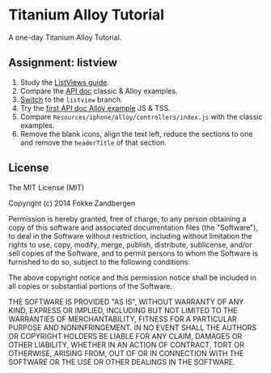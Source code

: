 # Titanium Alloy Tutorial

A one-day Titanium Alloy Tutorial.

## Assignment: listview

1. Study the [ListViews guide](http://docs.appcelerator.com/titanium/latest/#!/guide/ListViews).
2. Compare the [API doc](http://docs.appcelerator.com/titanium/latest/#!/api/Titanium.UI.ListView) classic & Alloy examples.
3. [Switch](http://docs.appcelerator.com/titanium/latest/#!/guide/Git) to the `listview` branch.
4. Try the [first API doc Alloy example](http://docs.appcelerator.com/titanium/latest/#!/api/Titanium.UI.ListView) JS & TSS.
5. Compare `Resources/iphone/alloy/controllers/index.js` with the classic examples.
6. Remove the blank icons, align the text left, reduce the sections to one and remove the `headerTitle` of that section.

## License

  The MIT License (MIT)
  
  Copyright (c) 2014 Fokke Zandbergen
  
  Permission is hereby granted, free of charge, to any person obtaining a copy
  of this software and associated documentation files (the "Software"), to deal
  in the Software without restriction, including without limitation the rights
  to use, copy, modify, merge, publish, distribute, sublicense, and/or sell
  copies of the Software, and to permit persons to whom the Software is
  furnished to do so, subject to the following conditions:
  
  The above copyright notice and this permission notice shall be included in all
  copies or substantial portions of the Software.
  
  THE SOFTWARE IS PROVIDED "AS IS", WITHOUT WARRANTY OF ANY KIND, EXPRESS OR
  IMPLIED, INCLUDING BUT NOT LIMITED TO THE WARRANTIES OF MERCHANTABILITY,
  FITNESS FOR A PARTICULAR PURPOSE AND NONINFRINGEMENT. IN NO EVENT SHALL THE
  AUTHORS OR COPYRIGHT HOLDERS BE LIABLE FOR ANY CLAIM, DAMAGES OR OTHER
  LIABILITY, WHETHER IN AN ACTION OF CONTRACT, TORT OR OTHERWISE, ARISING FROM,
  OUT OF OR IN CONNECTION WITH THE SOFTWARE OR THE USE OR OTHER DEALINGS IN THE
  SOFTWARE.